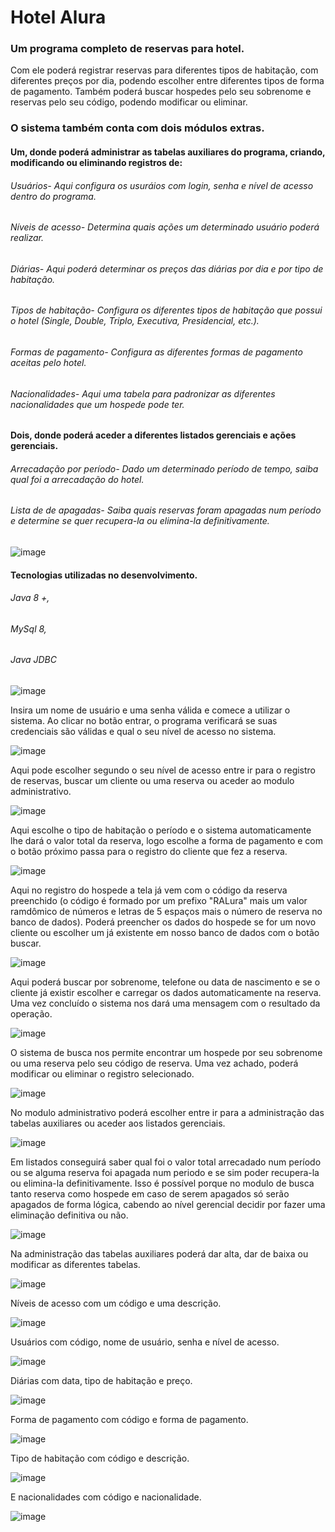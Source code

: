 # Hotel Alura

### Um programa completo de reservas para hotel.
Com ele poderá registrar reservas para diferentes tipos de habitação, com diferentes preços por dia, podendo escolher entre diferentes tipos de forma de pagamento. Também poderá buscar hospedes pelo seu sobrenome e reservas pelo seu código, podendo modificar ou eliminar.

### O sistema também conta com dois módulos extras.
#### Um, donde poderá administrar as tabelas auxiliares do programa, criando, modificando ou eliminando registros de:
###### Usuários- Aqui configura os usuráios com login, senha e nível de acesso dentro do programa.
###### Níveis de acesso- Determina quais ações um determinado usuário poderá realizar.
###### Diárias- Aqui poderá determinar os preços das diárias por dia e por tipo de habitação.
###### Tipos de habitação- Configura os diferentes tipos de habitação que possui o hotel (Single, Double, Triplo, Executiva, Presidencial, etc.).
###### Formas de pagamento- Configura as diferentes formas de pagamento aceitas pelo hotel.
###### Nacionalidades- Aqui uma tabela para padronizar as diferentes nacionalidades que um hospede pode ter.
#### Dois, donde poderá aceder a diferentes listados gerenciais e ações gerenciais.
###### Arrecadação por período- Dado um determinado período de tempo, saiba qual foi a arrecadação do hotel.
###### Lista de de apagadas- Saiba quais reservas foram apagadas num período e determine se quer recupera-la ou elimina-la definitivamente.

![image](https://github.com/jnoya/hotelAlura/assets/109557381/950aaf4d-6508-4704-bbdd-bb6be8d90f74)
   
   #### Tecnologias utilizadas no desenvolvimento.
  ###### Java 8 +,
  ###### MySql 8,
  ###### Java JDBC

![image](https://github.com/jnoya/hotelAlura/assets/109557381/ffce8d5c-f926-446d-9de4-186111efc34a)

Insira um nome de usuário e uma senha válida e comece a utilizar o sistema. Ao clicar no botão entrar, o programa verificará se suas credenciais são válidas e qual o seu nível de acesso no sistema.

![image](https://github.com/jnoya/hotelAlura/assets/109557381/5350288a-0367-43e7-8491-10de86bd8622)
   
Aqui pode escolher segundo o seu nível de acesso entre ir para o registro de reservas, buscar um cliente ou uma reserva ou aceder ao modulo administrativo.

![image](https://github.com/jnoya/hotelAlura/assets/109557381/14d1892d-7252-4921-b157-fbe562608fb0)

Aqui escolhe o tipo de habitação o período e o sistema automaticamente lhe dará  o valor total da reserva, logo escolhe a forma de pagamento e com o botão próximo passa para o registro do cliente que fez a reserva.

![image](https://github.com/jnoya/hotelAlura/assets/109557381/cf104b71-f45e-455f-a515-e09f0d8f1648)

Aqui no registro do hospede a tela já vem com o código da reserva preenchido (o código é formado por um prefixo "RALura" mais um valor ramdômico de números e letras de 5 espaços mais o número de reserva no banco de dados). Poderá preencher os dados do hospede se for um novo cliente ou escolher um já existente em nosso banco de dados com o botão buscar.

![image](https://github.com/jnoya/hotelAlura/assets/109557381/9199f10f-bbe9-4a23-85e8-5181ddcad03a)

Aqui poderá buscar por sobrenome, telefone ou data de nascimento e se o cliente já existir escolher e carregar os dados automaticamente na reserva.
Uma vez concluído o sistema nos dará uma mensagem com o resultado da operação.

![image](https://github.com/jnoya/hotelAlura/assets/109557381/bc8e9635-a337-4340-ac6f-5bc865072082)

O sistema de busca nos permite encontrar um hospede por seu sobrenome ou uma reserva pelo seu código de reserva. Uma vez achado, poderá modificar ou eliminar o registro selecionado.

![image](https://github.com/jnoya/hotelAlura/assets/109557381/691e1d89-61cd-4e0a-888e-e3cfac7560a4)

No modulo administrativo poderá escolher entre ir para a administração das tabelas auxiliares ou aceder aos listados gerenciais.

![image](https://github.com/jnoya/hotelAlura/assets/109557381/fa342b4b-1d37-4e0b-84f1-28fe391edc69)

Em listados conseguirá saber qual foi o valor total arrecadado num período ou se alguma reserva foi apagada num periodo e se sim poder recupera-la ou elimina-la definitivamente. Isso é possível porque no modulo de busca tanto reserva como hospede em caso de serem apagados só serão apagados de forma lógica, cabendo ao nível gerencial decidir por fazer uma eliminação definitiva ou não.

![image](https://github.com/jnoya/hotelAlura/assets/109557381/a6822fde-ff43-4162-8981-6f27c252cf5a)

Na administração das tabelas auxiliares poderá dar alta, dar de baixa ou modificar as diferentes tabelas.

![image](https://github.com/jnoya/hotelAlura/assets/109557381/06fd7dac-b039-4b72-ab58-de841b6ded81)

Níveis de acesso com um código e uma descrição.

![image](https://github.com/jnoya/hotelAlura/assets/109557381/c5c7b566-00c0-4520-a11e-c64c379631dc)

Usuários com código, nome de usuário, senha e nível de acesso.

![image](https://github.com/jnoya/hotelAlura/assets/109557381/e21ed825-a42d-4081-9814-7fdf030c6131)

Diárias com data, tipo de habitação e preço.

![image](https://github.com/jnoya/hotelAlura/assets/109557381/0ae3483b-deaf-4ef9-8d9d-70d36d5b1ca6)

Forma de pagamento com código e forma de pagamento.

![image](https://github.com/jnoya/hotelAlura/assets/109557381/6116ecb4-2074-485d-8890-b3b7a1c3889a)

Tipo de habitação com código e descrição.

![image](https://github.com/jnoya/hotelAlura/assets/109557381/5150d174-a412-4c1f-a59a-07f16409eb7c)

E nacionalidades com código e nacionalidade.

![image](https://github.com/jnoya/hotelAlura/assets/109557381/151b783f-c849-4674-bc61-42b56b2b585f)
